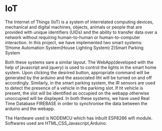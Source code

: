 # IoT
The Internet of Things (IoT) is a system of interrelated computing devices, mechanical and digital machines, objects, animals or people that are provided with unique identifiers (UIDs) and the ability to transfer data over a network without requiring human-to-human or human-to-computer interaction.
In this project, we have implemented two smart systems:
1)Home Automation System(House Lighting System)
2)Smart Parking  System

Both these systems sare a similar layout. The WebApp(developed with the help of javascript and jquery) is used to control the lights in the smart home system. Upon clicking the desrired button, appropriate command will be generated by the arduino and the associated liht will be turned on and off accordingly.
Similarly, in the smart parking system, the IR sensors are used to detect the presence of a vehicle in the parkimg slot. If ht vehicle is present, the slot will be identified as occupied on the webapp otherwise unoccupied will be displayed.
In both these systems, we have used Real Time Database FIREBASE in order to synchronise the data between the arduino and the webapp.

The Hardware used is NODEMCU which has inbuilt ESP8266 wifi module. Softwares used are HTML,CSS,Javascript,Arduino. 

